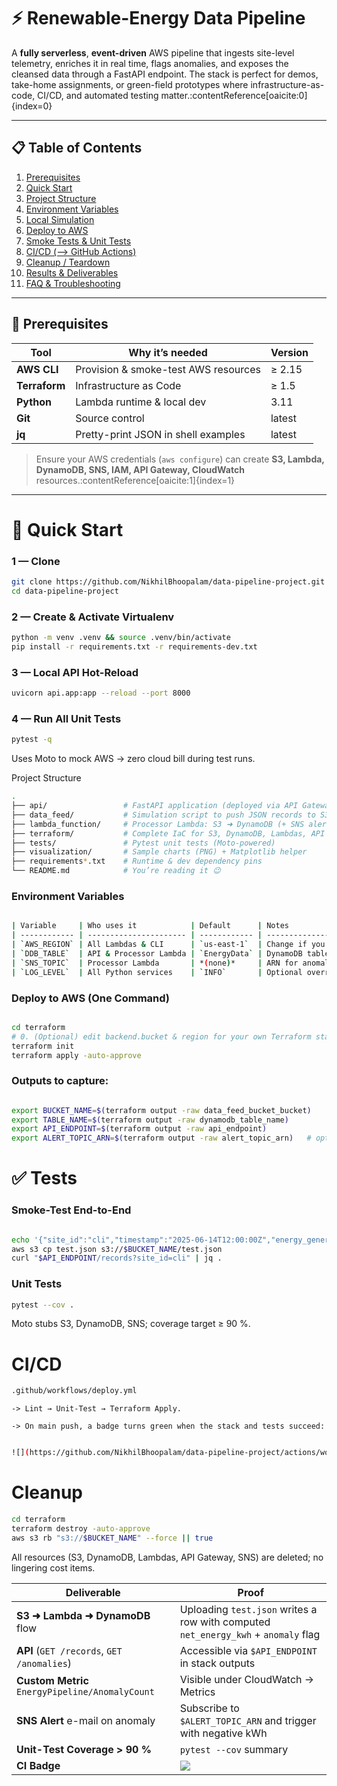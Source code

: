 # ⚡ Renewable-Energy Data Pipeline

A **fully serverless**, **event-driven** AWS pipeline that ingests site-level telemetry, enriches it in real time, flags anomalies, and exposes the cleansed data through a FastAPI endpoint. The stack is perfect for demos, take-home assignments, or green-field prototypes where infrastructure-as-code, CI/CD, and automated testing matter.:contentReference[oaicite:0]{index=0}  

---

## 📋 Table of Contents
1. [Prerequisites](#prerequisites)
2. [Quick Start](#quick-start)
3. [Project Structure](#project-structure)
4. [Environment Variables](#environment-variables)
5. [Local Simulation](#local-simulation)
6. [Deploy to AWS](#deploy-to-aws)
7. [Smoke Tests & Unit Tests](#tests)
8. [CI/CD (--> GitHub Actions)](#cicd)
9. [Cleanup / Teardown](#cleanup)
10. [Results & Deliverables](#results--deliverables)
11. [FAQ & Troubleshooting](#faq--troubleshooting)

---

## 🛫 Prerequisites  <a id="prerequisites"></a>

| Tool | Why it’s needed | Version |
|------|-----------------|---------|
| **AWS CLI** | Provision & smoke-test AWS resources | ≥ 2.15 |
| **Terraform** | Infrastructure as Code | ≥ 1.5 |
| **Python** | Lambda runtime & local dev | 3.11 |
| **Git** | Source control | latest |
| **jq** | Pretty-print JSON in shell examples | latest |

> Ensure your AWS credentials (`aws configure`) can create **S3, Lambda, DynamoDB, SNS, IAM, API Gateway, CloudWatch** resources.:contentReference[oaicite:1]{index=1}  

---

# 🚀 Quick Start  <a id="quick-start"></a>

### 1 — Clone
```bash
git clone https://github.com/NikhilBhoopalam/data-pipeline-project.git
cd data-pipeline-project
```

### 2 — Create & Activate Virtualenv
```bash
python -m venv .venv && source .venv/bin/activate
pip install -r requirements.txt -r requirements-dev.txt
```

### 3 —  Local API Hot-Reload
```bash
uvicorn api.app:app --reload --port 8000
```

### 4 —   Run All Unit Tests
```bash
pytest -q
```
Uses Moto to mock AWS → zero cloud bill during test runs.

Project Structure <a id="project-structure"></a>
```bash
.
├── api/                 # FastAPI application (deployed via API Gateway + Lambda)
├── data_feed/           # Simulation script to push JSON records to S3
├── lambda_function/     # Processor Lambda: S3 ➜ DynamoDB (+ SNS alerts)
├── terraform/           # Complete IaC for S3, DynamoDB, Lambdas, API GW, SNS
├── tests/               # Pytest unit tests (Moto-powered)
├── visualization/       # Sample charts (PNG) + Matplotlib helper
├── requirements*.txt    # Runtime & dev dependency pins
└── README.md            # You’re reading it 😉

```

### Environment Variables <a id="environment-variables"></a>

``` bash

| Variable     | Who uses it            | Default      | Notes                                   |
| ------------ | ---------------------- | ------------ | --------------------------------------- |
| `AWS_REGION` | All Lambdas & CLI      | `us-east-1`  | Change if you want to  deploy elsewhere |
| `DDB_TABLE`  | API & Processor Lambda | `EnergyData` | DynamoDB table name                     |
| `SNS_TOPIC`  | Processor Lambda       | *(none)*     | ARN for anomaly alerts                  |
| `LOG_LEVEL`  | All Python services    | `INFO`       | Optional override                       |
```

### Deploy to AWS (One Command) <a id="deploy-to-aws"></a>
``` bash

cd terraform
# 0. (Optional) edit backend.bucket & region for your own Terraform state
terraform init
terraform apply -auto-approve
```
### Outputs to capture:

``` bash 

export BUCKET_NAME=$(terraform output -raw data_feed_bucket_bucket)
export TABLE_NAME=$(terraform output -raw dynamodb_table_name)
export API_ENDPOINT=$(terraform output -raw api_endpoint)
export ALERT_TOPIC_ARN=$(terraform output -raw alert_topic_arn)   # optional SNS
```

# ✅ Tests <a id="tests"></a>

### Smoke-Test End-to-End

``` bash

echo '{"site_id":"cli","timestamp":"2025-06-14T12:00:00Z","energy_generated_kwh":50,"energy_consumed_kwh":10}' > test.json
aws s3 cp test.json s3://$BUCKET_NAME/test.json
curl "$API_ENDPOINT/records?site_id=cli" | jq .

```
### Unit Tests

```bash
pytest --cov .
```
Moto stubs S3, DynamoDB, SNS; coverage target ≥ 90 %.

# CI/CD <a id="cicd"></a>
```bash 
.github/workflows/deploy.yml
```
    -> Lint → Unit-Test → Terraform Apply.

    -> On main push, a badge turns green when the stack and tests succeed:
``` bash 

![](https://github.com/NikhilBhoopalam/data-pipeline-project/actions/workflows/deploy.yml/badge.svg)
```

# Cleanup <a id="cleanup"></a>
``` bash
cd terraform
terraform destroy -auto-approve
aws s3 rb "s3://$BUCKET_NAME" --force || true
```
All resources (S3, DynamoDB, Lambdas, API Gateway, SNS) are deleted; no lingering cost items.








| Deliverable                                     | Proof                                                                                      |
| ----------------------------------------------- | ------------------------------------------------------------------------------------------ |
| **S3 ➜ Lambda ➜ DynamoDB** flow                 | Uploading `test.json` writes a row with computed `net_energy_kwh` + `anomaly` flag         |
| **API** (`GET /records`, `GET /anomalies`)      | Accessible via `$API_ENDPOINT` in stack outputs                                            |
| **Custom Metric** `EnergyPipeline/AnomalyCount` | Visible under CloudWatch → Metrics                                                         |
| **SNS Alert** e-mail on anomaly                 | Subscribe to `$ALERT_TOPIC_ARN` and trigger with negative kWh                              |
| **Unit-Test Coverage > 90 %**                   | `pytest --cov` summary                                                                     |
| **CI Badge**                                    | ![](https://github.com/NikhilBhoopalam/data-pipeline-project/actions/workflows/deploy.yml/badge.svg) |

